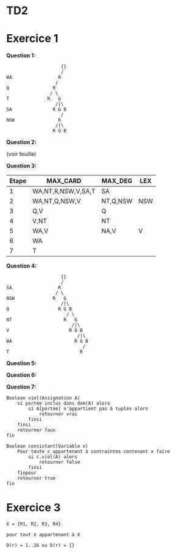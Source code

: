 # TD2

# Exercice 1

**Question 1:**
```
                    {}
                    /
WA                 R
                  /
Q                R
                / \
T              R   G
                  /|\
SA               R G B
                    /
NSW                R
                  /|\
                 R G B
```
**Question 2:**

(voir feuille)

**Question 3:**

| Etape | MAX_CARD           | MAX_DEG  | LEX |
|-------|--------------------|----------|-----|
| 1     | WA,NT,R,NSW,V,SA,T | SA       |     |
| 2     | WA,NT,Q,NSW,V      | NT,Q,NSW | NSW |
| 3     | Q,V                | Q        |     |
| 4     | V,NT               | NT       |     |
| 5     | WA,V               | NA,V     | V   |
| 6     | WA                 |          |     |
| 7     | T                  |          |     |

**Question 4:**
```
                    {}
                    /
SA                 R
                  / \
NSW              R   G
                    /|\
Q                  R G B
                      / \
NT                   R   G
                        /|\
V                      R G B
                          /|\
WA                       R G B
                            /
T                          R 
```

**Question 5:**

**Question 6:**

**Question 7:**
```
Boolean viol(Assignation A)
	si portée inclus dans dom(A) alors
		si A[portée] n'appartient pas à tuples alors
			retourner vrai
		finsi
	finsi
	retourner faux
fin

Boolean consistant(Variable x)
	Pour toute c appartenant à contraintes contenant x faire
		si c.viol(A) alors
			retourner false
		finsi
	finpour
	retourner true
fin
```

# Exercice 3

```
X = {R1, R2, R3, R4}

pour tout x appartenant à X

D(r) = 1..16 ou D(r) = {}
```